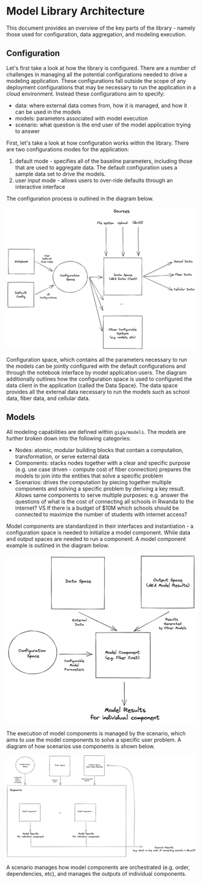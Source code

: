 # Model Library Architecture

This document provides an overview of the key parts of the library - namely those used for configuration, data aggregation, and modeling execution.

## Configuration

Let's first take a look at how the library is configured.
There are a number of challenges in managing all the potential configurations needed to drive a modeling application.
These configurations fall outside the scope of any deployment configurations that may be necessary to run the application in a cloud environment.
Instead these configurations aim to specify:
* data: where external data comes from, how it is managed, and how it can be used in the models
* models: parameters associated with model execution 
* scenario: what question is the end user of the model application trying to answer

First, let's take a look at how configuration works within the library.
There are two configurations modes for the application:
1. default mode - specifies all of the baseline parameters, including those that are used to aggregate data. The default configuration uses a sample data set to drive the models.
2. user input mode - allows users to over-ride defaults through an interactive interface

The configuration process is outlined in the diagram below.

![alt text](res/configuration.png "Configuration")

Configuration space, which contains all the parameters necessary to run the models can be jointly configured with the default configurations and through the notebook interface by model application users.
The diagram additionally outlines how the configuration space is used to configured the data client in the application (called the Data Space).
The data space provides all the external data necessary to run the models such as school data, fiber data, and cellular data.

## Models

All modeling capabilities are defined within `giga/models`. The models are further broken down into the following categories:

* Nodes: atomic, modular building blocks that contain a computation, transformation, or serve external data
* Components: stacks nodes together with a clear and specific purpose (e.g. use case driven - compute cost of fiber connection) prepares the models to join into the entities that solve a specific problem
* Scenarios: drives the computation by piecing together multiple components and solving a specific problem by deriving a key result. Allows same components to serve multiple purposes: e.g. answer the questions of what is the cost of connecting all schools in Rwanda to the internet? VS If there is a budget of $10M which schools should be connected to maximize the number of students with internet access?

Model components are standardized in their interfaces and instantiation - a configuration space is needed to initialize a model component.
While data and output spaces are needed to run a component.
A model component example is outlined in the diagram below.

![alt text](res/components.png "Components")

The execution of model components is managed by the scenario, which aims to use the model components to solve a specific user problem.
A diagram of how scenarios use components is shown below.

![alt text](res/scenarios.png "Scenarios")


A scenario manages how model components are orchestrated (e.g. order, dependencies, etc), and manages the outputs of individual components.